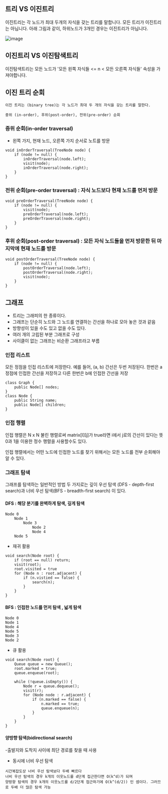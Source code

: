 ## 트리 VS 이진트리

이진트리는 각 노드가 최대 두개의 자식을 갖는 트리를 말합니다. 모든 트리가 이진트리는 아닙니다. 
아래 그림과 같이, 하위노드가 3개인 경우는 이진트리가 아닙니다.

![image](https://user-images.githubusercontent.com/46394672/115979208-91e56a80-a5bf-11eb-965d-c879a157766c.png)

## 이진트리 VS 이진탐색트리

이진탐색트리는 모든 노드가 '모든 왼쪽 자식들 <= n < 모든 오른쪽 자식들' 속성을 가져야합니다.



## 이진 트리 순회

	이진 트리는 (binary tree)는 각 노드가 최대 두 개의 자식을 갖는 트리를 말한다. 

	중위 (in-order), 후위(post-order), 전위(pre-order) 순회

### 중위 순회(in-order traversal)
- 왼쪽 가지, 현재 노드, 오른쪽 가지 순서로 노트를 방문
```
void inOrderTraversal(TreeNode node) {
	if (node != null) {
		inOrderTraversal(node.left);
		visit(node);
		inOrderTraversal(node.right);
	}
}
```

### 전위 순회(pre-order traversal) : 자식 노드보다 현재 노드를 먼저 방문
```
void preOrderTraversal(TreeNode node) {
	if (node != null) {
		visit(node);
		preOrderTraversal(node.left);
		preOrderTraversal(node.right);
	}	
}
```
### 후위 순회(post-order traversal) : 모든 자식 노드들을 먼저 방문한 뒤 마지막에 현재 노드를 방문
```
void postOrderTraversal(TreeNode node) {
	if (node != null) {
		postOrderTraversal(node.left);
		postOrderTraversal(node.right);
		visit(node);
	}
}
```
## 그래프

- 트리는 그래피의 한 종류이다. 
- 그래프는 단순히 노드와 그 노드를 연결하는 간선을 하나로 모아 놓은 것과 같음
- 방향성이 있을 수도 있고 없을 수도 있다. 
- 여러 개의 고립된 부분 그래프로 구성
- 사이클이 없는 그래프는 비순환 그래프라고 부름

### 인접 리스트 
모든 정점을 인접 리스트에 저장한다. 
예를 들어, (a, b) 간선은 두번 저장된다. 한번은 a 정점에 인접한 간선을 저장하고 다른 한번은 b에 인접한 간선을 저장
```
class Graph {
	public Node[] nodes;
}
class Node {
	public String name;
	public Node[] children;
}
```

### 인접 행렬

인접 행렬은 N x N 불린 행렬로써 matrix[I][j]가 true라면 i에서 j로의 간선이 있다는 뜻
0과 1을 이용한 정수 행렬을 사용할수도 있다. 

인접 행렬에서는 어떤 노드에 인접한 노드를 찾기 위해서는 모든 노드를 전부 순회해야 알 수 있다.

### 그래프 탐색 

그래프를 탐색하는 일반적인 방법 두 가지로는 깊이 우선 탐색 (DFS - depth-first search)과 너비 우선 탐색(BFS - breadth-first search) 이 있다.

#### DFS : 해당 분기를 완벽하게 탐색, 깊게 탐색
```
Node 0
	Node 1
		Node 3
			Node 2
			Node 4
	Node 5
```

- 재귀 활용
```
void search(Node root) {
	if (root == null) return;
	visit(root);
	root.visited = true
	for (Node n : root.adjacent) {
		if (n.vistied == false) {
			search(n);
		}
	}
}
```

#### BFS : 인접한 노드를 먼저 탐색 , 넓게 탐색
```
Node 0
Node 1
Node 4
Node 5
Node 3
Node 2
```

- 큐 활용
```
void search(Node root) {
	Queue queue = new Queue();
	root.marked = true;
	queue.enqueue(root);

	while (!queue.isEmpty()) {
		Node r = queue.dequeue();
		visit(r);
		for (Node node : r.adjacent) {
			if (n.marked == false) {
				n.marked == true;
				queue.enqueue(n);
			}
		}
	}
}
```

#### 양방향 탐색(bidirectional search)

-출발지와 도착지 사이에 최단 경로를 찾을 때 사용

- 동시에 너비 우선 탐색 
```
시간복잡도상 너비 우선 탐색보다 두배 빠르다
너비 우선 탐색의 경우 k개의 이웃노드를 d단계 접근한다면 O(k^d)가 되며
양방향 탐색의 경우 k개의 이웃노드를 d/2단계 접근하기에 O(k^(d/2)) 인 셈이다. 그러므로 두배 더 많은 탐색 가능
```

